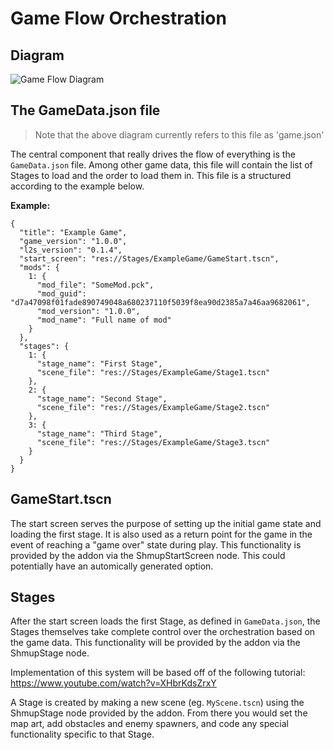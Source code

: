 # Game Flow Orchestration

## Diagram

![Game Flow Diagram](https://live.staticflickr.com/65535/52350498449_58ca50f1e4_b.jpg)


## The GameData.json file

> Note that the above diagram currently refers to this file as 'game.json'

The central component that really drives the flow of everything is the
`GameData.json` file. Among other game data, this file will contain the list of
Stages to load and the order to load them in. This file is a structured
according to the example below.

**Example:**

```
{
  "title": "Example Game",
  "game_version": "1.0.0",
  "l2s_version": "0.1.4",
  "start_screen": "res://Stages/ExampleGame/GameStart.tscn",
  "mods": {
    1: {
      "mod_file": "SomeMod.pck",
      "mod_guid": "d7a47098f01fade890749048a680237110f5039f8ea90d2385a7a46aa9682061",
      "mod_version": "1.0.0",
      "mod_name": "Full name of mod"
    }
  },
  "stages": {
    1: {
      "stage_name": "First Stage",
      "scene_file": "res://Stages/ExampleGame/Stage1.tscn"
    },  
    2: {
      "stage_name": "Second Stage",
      "scene_file": "res://Stages/ExampleGame/Stage2.tscn"
    },
    3: {
      "stage_name": "Third Stage",
      "scene_file": "res://Stages/ExampleGame/Stage3.tscn"
    }
  }
}
```




## GameStart.tscn

The start screen serves the purpose of setting up the initial game state and
loading the first stage. It is also used as a return point for the game in the
event of reaching a "game over" state during play. This functionality is
provided by the addon via the ShmupStartScreen node. This could potentially have
an automically generated option.




## Stages

After the start screen loads the first Stage, as defined in `GameData.json`, the
Stages themselves take complete control over the orchestration based on the game
data. This functionality will be provided by the addon via the ShmupStage node.

Implementation of this system will be based off of the following tutorial:
https://www.youtube.com/watch?v=XHbrKdsZrxY

A Stage is created by making a new scene (eg. `MyScene.tscn`) using the
ShmupStage node provided by the addon. From there you would set the map art, add
obstacles and enemy spawners, and code any special functionality specific to
that Stage.
